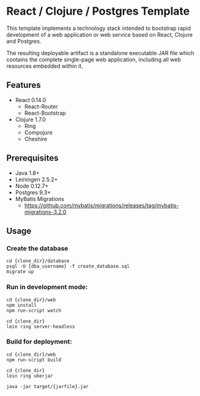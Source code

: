 # React / Clojure / Postgres Template

This template implements a technology stack intended to bootstrap rapid
development of a web application or web service based on React, Clojure
and Postgres.

The resulting deployable artifact is a standalone executable JAR file which
contains the complete single-page web application, including all web resources 
embedded within it.

## Features

* React 0.14.0
  * React-Router
  * React-Bootstrap
* Clojure 1.7.0
  * Ring
  * Compojure
  * Cheshire

## Prerequisites

* Java 1.8+
* Leiningen 2.5.2+
* Node 0.12.7+
* Postgres 9.3+
* MyBatis Migrations 
    - https://github.com/mybatis/migrations/releases/tag/mybatis-migrations-3.2.0

## Usage

### Create the database

```
cd {clone_dir}/database
psql -U {dba_username} -f create_database.sql
migrate up

```

### Run in development mode:

```
cd {clone_dir}/web
npm install
npm run-script watch

cd {clone_dir}
lein ring server-headless
```

### Build for deployment:

```
cd {clone_dir}/web
npm run-script build

cd {clone_dir}
lein ring uberjar

java -jar target/{jarfile}.jar
```

